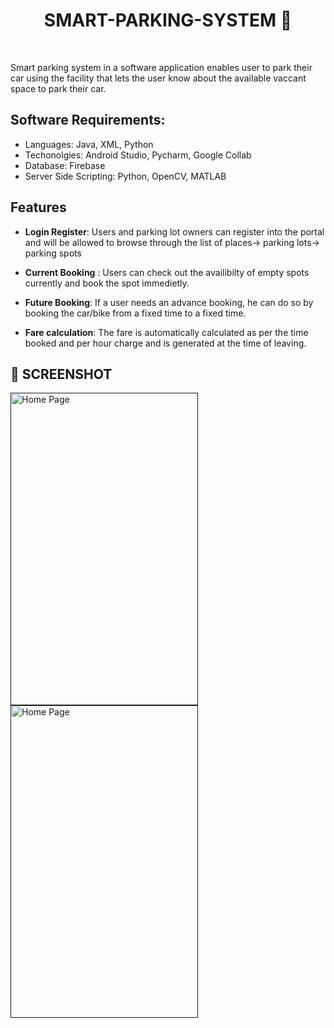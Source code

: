 <h1 align="center">SMART-PARKING-SYSTEM   🚗</h1><br>

Smart parking system in a software application enables user to park their car using the facility that lets the user know about the available vaccant space to park their car.

## Software Requirements:
- Languages: Java, XML, Python
- Techonolgies: Android Studio, Pycharm, Google Collab 
- Database: Firebase
- Server Side Scripting: Python, OpenCV, MATLAB

## Features

- **Login Register**: Users and parking lot owners can register into the portal and will be allowed to browse through the list of places-> parking lots-> parking spots

- **Current Booking** : Users can check out the availibilty of empty spots currently and book the spot immedietly.

- **Future Booking**:  If a user needs an advance booking, he can do so by booking the car/bike from a fixed time to a fixed time.

- **Fare calculation**: The fare is automatically calculated as per the time booked and per hour charge and is generated at the time of leaving.

<h2>📸 SCREENSHOT</h2>
<p>
  <a href="">
    <img src="https://i.postimg.cc/7ZNj6L2M/1.png" alt="Home Page" width="300" height="500">
  </a>
  <a href="">
    <img src="https://i.postimg.cc/258MBfdp/2.png" alt="Home Page" width="300" height="500">
  </a>
</p>

